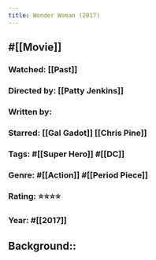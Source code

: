 ```yaml
---
title: Wonder Woman (2017)
---
```


## #[[Movie]]
### Watched: [[Past]]

### Directed by: [[Patty Jenkins]]

### Written by:

### Starred: [[Gal Gadot]] [[Chris Pine]]

### Tags: #[[Super Hero]] #[[DC]]

### Genre: #[[Action]] #[[Period Piece]]

### Rating: ⭐⭐⭐⭐

### Year: #[[2017]]

## Background::
